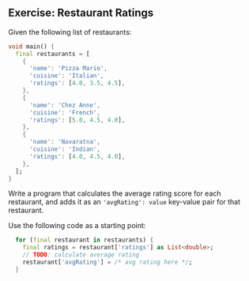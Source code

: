 ## Exercise: Restaurant Ratings

Given the following list of restaurants:

```dart
void main() {
  final restaurants = [
    {
      'name': 'Pizza Mario',
      'cuisine': 'Italian',
      'ratings': [4.0, 3.5, 4.5],
    },
    {
      'name': 'Chez Anne',
      'cuisine': 'French',
      'ratings': [5.0, 4.5, 4.0],
    },
    {
      'name': 'Navaratna',
      'cuisine': 'Indian',
      'ratings': [4.0, 4.5, 4.0],
    },
  ];
}
```

Write a program that calculates the average rating score for each restaurant, and adds it as an `'avgRating': value` key-value pair for that restaurant.

Use the following code as a starting point:

```dart
  for (final restaurant in restaurants) {
    final ratings = restaurant['ratings'] as List<double>;
    // TODO: calculate average rating
    restaurant['avgRating'] = /* avg rating here */;
  }
```
